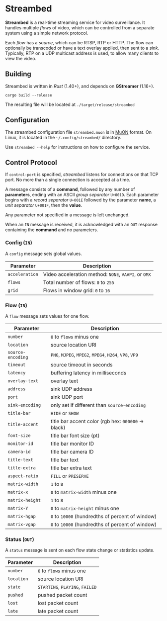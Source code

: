 # Streambed

**Streambed** is a real-time streaming service for video surveillance.  It
handles multiple _flows_ of video, which can be controlled from a separate
system using a simple network protocol.

Each _flow_ has a _source_, which can be RTSP, RTP or HTTP.  The flow can
optionally be transcoded or have a text overlay applied, then sent to a _sink_.
Typically, RTP on a UDP multicast address is used, to allow many clients to view
the video.

## Building

Streambed is written in _Rust_ (1.40+), and depends on **GStreamer** (1.16+).

```
cargo build --release
```

The resulting file will be located at `./target/release/streambed`

## Configuration

The streambed configuration file `streambed.muon` is in [MuON] format.  On
Linux, it is located in the `~/.config/streambed/` directory.

Use `streambed --help` for instructions on how to configure the service.

## Control Protocol

If `control-port` is specified, _streambed_ listens for connections on that TCP
port.  No more than a single connection is accepted at a time.

A message consists of a **command**, followed by any number of **parameters**,
ending with an ASCII _group separator_ `U+001D`.  Each parameter begins with a
_record separator_ `U+001E` followed by the parameter **name**, a _unit
separator_ `U+001F`, then the **value**.

Any parameter not specified in a message is left unchanged.

When an `IN` message is received, it is acknowledged with an `OUT` response
containing the **command** and no parameters.

### Config (`IN`)

A `config` message sets global values.

Parameter      | Description
---------------|-----------------------------------------------------
`acceleration` | Video acceleration method: `NONE`, `VAAPI`, or `OMX`
`flows`        | Total number of flows: `0` to `255`
`grid`         | Flows in window grid: `0` to `16`

### Flow (`IN`)

A `flow` message sets values for one flow.

Parameter         | Description
------------------|----------------------------
`number`          | `0` to `flows` minus one
`location`        | source location URI
`source-encoding` | `PNG`, `MJPEG`, `MPEG2`, `MPEG4`, `H264`, `VP8`, `VP9`
`timeout`         | source timeout in seconds
`latency`         | buffering latency in milliseconds
`overlay-text`    | overlay text
`address`         | sink UDP address
`port`            | sink UDP port
`sink-encoding`   | only set if different than `source-encoding`
`title-bar`       | `HIDE` or `SHOW`
`title-accent`    | title bar accent color (rgb hex: `000000` -> black)
`font-size`       | title bar font size (pt)
`monitor-id`      | title bar monitor ID
`camera-id`       | title bar camera ID
`title-text`      | title bar text
`title-extra`     | title bar extra text
`aspect-ratio`    | `FILL` or `PRESERVE`
`matrix-width`    | `1` to `8`
`matrix-x`        | `0` to `matrix-width` minus one
`matrix-height`   | `1` to `8`
`matrix-Y`        | `0` to `matrix-height` minus one
`matrix-hgap`     | `0` to `10000` (hundredths of percent of window)
`matrix-vgap`     | `0` to `10000` (hundredths of percent of window)

### Status (`OUT`)

A `status` message is sent on each flow state change or statistics update.

Parameter  | Description
-----------|----------------------------
`number`   | `0` to `flows` minus one
`location` | source location URI
`state`    | `STARTING`, `PLAYING`, `FAILED`
`pushed`   | pushed packet count
`lost`     | lost packet count
`late`     | late packet count


[MuON]: https://github.com/muon-data/muon
